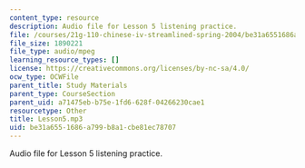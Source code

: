 ```yaml
---
content_type: resource
description: Audio file for Lesson 5 listening practice.
file: /courses/21g-110-chinese-iv-streamlined-spring-2004/be31a6551686a799b8a1cbe81ec78707_Lesson5.mp3
file_size: 1890221
file_type: audio/mpeg
learning_resource_types: []
license: https://creativecommons.org/licenses/by-nc-sa/4.0/
ocw_type: OCWFile
parent_title: Study Materials
parent_type: CourseSection
parent_uid: a71475eb-b75e-1fd6-628f-04266230cae1
resourcetype: Other
title: Lesson5.mp3
uid: be31a655-1686-a799-b8a1-cbe81ec78707
---
```

Audio file for Lesson 5 listening practice.